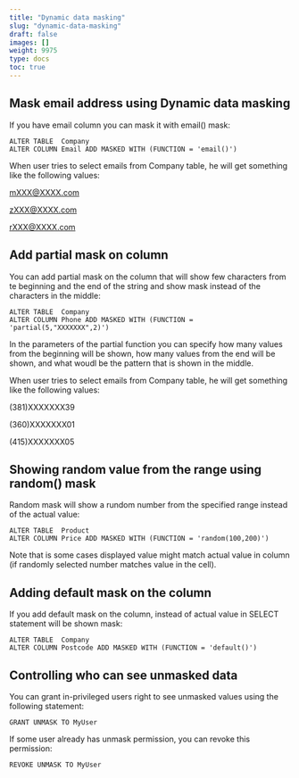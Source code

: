 ```yaml
---
title: "Dynamic data masking"
slug: "dynamic-data-masking"
draft: false
images: []
weight: 9975
type: docs
toc: true
---
```


## Mask email address using Dynamic data masking
If you have email column you can mask it with email() mask:

    ALTER TABLE  Company
    ALTER COLUMN Email ADD MASKED WITH (FUNCTION = 'email()')

When user tries to select emails from Company table, he will get something like the following values:

mXXX@XXXX.com

zXXX@XXXX.com

rXXX@XXXX.com

## Add partial mask on column
You can add partial mask on the column that will show few characters from te beginning and the end of the string and show mask instead of the characters in the middle:

    ALTER TABLE  Company
    ALTER COLUMN Phone ADD MASKED WITH (FUNCTION = 'partial(5,"XXXXXXX",2)')

In the parameters of the partial function you can specify how many values from the beginning will be shown, how many values from the end will be shown, and what woudl be the pattern that is shown in the middle.

When user tries to select emails from Company table, he will get something like the following values:

(381)XXXXXXX39

(360)XXXXXXX01

(415)XXXXXXX05

## Showing random value from the range using random() mask
Random mask will show a rundom number from the specified range instead of the actual value:

    ALTER TABLE  Product
    ALTER COLUMN Price ADD MASKED WITH (FUNCTION = 'random(100,200)')

Note that is some cases displayed value might match actual value in column (if randomly selected number matches value in the cell).


## Adding default mask on the column
If you add default mask on the column, instead of actual value in SELECT statement will be shown mask:


    ALTER TABLE  Company
    ALTER COLUMN Postcode ADD MASKED WITH (FUNCTION = 'default()')

## Controlling who can see unmasked data
You can grant in-privileged users right to see unmasked values using the following statement:

    GRANT UNMASK TO MyUser

If some user already has unmask permission, you can revoke this permission:

    REVOKE UNMASK TO MyUser


